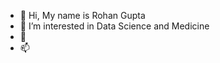 - 👋 Hi, My name is Rohan Gupta
- 👀 I’m interested in Data Science and Medicine
- 🌱
- 📫 

<!---
RohanGupta02/RohanGupta02 is a ✨ special ✨ repository because its `README.md` (this file) appears on your GitHub profile.
You can click the Preview link to take a look at your changes.
--->
